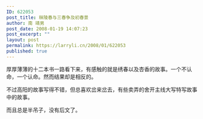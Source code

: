 ```yaml
---
ID: 622053
post_title: 秣陵春与三春争及初春景
author: 南 靖男
post_date: 2008-01-19 14:07:23
post_excerpt: ""
layout: post
permalink: https://larryli.cn/2008/01/622053
published: true
---
```

厚厚薄薄的十二本书一路看下来，有感触的就是绣春以及杏香的故事。一个不认命，一个认命。然而结果却是相反的。

不过高阳的故事写得不错，但总喜欢岔来岔去，有些卖弄的舍开主线大写特写故事中的故事。

而且总是半吊子，没有后文了。
